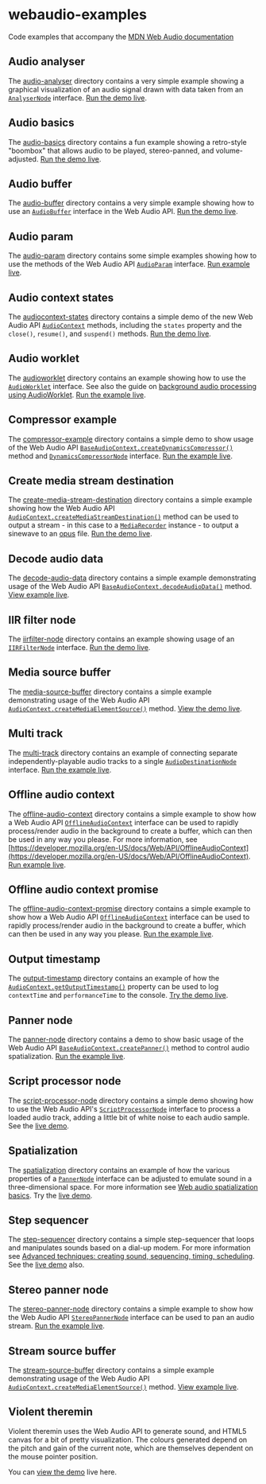 # webaudio-examples

Code examples that accompany the [MDN Web Audio documentation](https://developer.mozilla.org/en-US/docs/Web/API/Web_Audio_API)

## Audio analyser

The [audio-analyser](https://github.com/mdn/webaudio-examples/tree/master/audio-analyser) directory contains a very simple example showing a graphical visualization of an audio signal drawn with data taken from an [`AnalyserNode`](https://developer.mozilla.org/en-US/docs/Web/API/AnalyserNode) interface. [Run the demo live](http://mdn.github.io/webaudio-examples/audio-analyser/).

## Audio basics

The [audio-basics](https://github.com/mdn/webaudio-examples/tree/master/audio-basics) directory contains a fun example showing a retro-style "boombox" that allows audio to be played, stereo-panned, and volume-adjusted. [Run the demo live](http://mdn.github.io/webaudio-examples/audio-basics/).

## Audio buffer

The [audio-buffer](https://github.com/mdn/webaudio-examples/tree/master/audio-buffer) directory contains a very simple example showing how to use an [`AudioBuffer`](https://developer.mozilla.org/en-US/docs/Web/API/AudioBuffer) interface in the Web Audio API. [Run the demo live](http://mdn.github.io/webaudio-examples/audio-buffer/).

## Audio param

The [audio-param](https://github.com/mdn/webaudio-examples/tree/master/audio-param) directory contains some simple examples showing how to use the methods of the Web Audio API [`AudioParam`](https://developer.mozilla.org/en-US/docs/Web/API/AudioParam) interface. [Run example live](http://mdn.github.io/webaudio-examples/audio-param/).

## Audio context states

The [audiocontext-states](https://github.com/mdn/webaudio-examples/tree/master/audiocontext-states) directory contains a simple demo of the new Web Audio API [`AudioContext`](https://developer.mozilla.org/en-US/docs/Web/API/AudioContext) methods, including the `states` property and the `close()`, `resume()`, and `suspend()` methods. [Run the demo live](http://mdn.github.io/webaudio-examples/audiocontext-states/).

## Audio worklet

The [audioworklet](https://github.com/mdn/webaudio-examples/tree/master/audioworklet) directory contains an example showing how to use the [``AudioWorklet``](https://developer.mozilla.org/en-US/docs/Web/API/AudioWorklet) interface. See also the guide on [background audio processing using AudioWorklet](https://developer.mozilla.org/en-US/docs/Web/API/Web_Audio_API/Using_AudioWorklet). [Run the example live](http://mdn.github.io/webaudio-examples/audioworklet/).

## Compressor example

The [compressor-example](https://github.com/mdn/webaudio-examples/tree/master/compressor-example) directory contains a simple demo to show usage of the Web Audio API [`BaseAudioContext.createDynamicsCompressor()`](https://developer.mozilla.org/en-US/docs/Web/API/BaseAudioContext/createDynamicsCompressor) method and [`DynamicsCompressorNode`](https://developer.mozilla.org/en-US/docs/Web/API/DynamicsCompressorNode) interface. [Run the example live](http://mdn.github.io/webaudio-examples/compressor-example/).

## Create media stream destination

The [create-media-stream-destination](https://github.com/mdn/webaudio-examples/tree/master/create-media-stream-destination) directory contains a simple example showing how the Web Audio API [`AudioContext.createMediaStreamDestination()`](https://developer.mozilla.org/en-US/docs/Web/API/AudioContext/createMediaStreamDestination) method can be used to output a stream - in this case to a [`MediaRecorder`](https://developer.mozilla.org/en-US/docs/Web/API/MediaRecorder) instance - to output a sinewave to an [opus](https://developer.mozilla.org/en-US/docs/Web/Media/Formats/Audio_codecs#Opus) file. [Run the demo live](http://mdn.github.io/webaudio-examples/create-media-stream-destination/).

## Decode audio data

The [decode-audio-data](https://github.com/mdn/webaudio-examples/tree/master/decode-audio-data) directory contains a simple example demonstrating usage of the Web Audio API [`BaseAudioContext.decodeAudioData()`](https://developer.mozilla.org/en-US/docs/Web/API/BaseAudioContext/decodeAudioData) method. [View example live](http://mdn.github.io/webaudio-examples/decode-audio-data/).

## IIR filter node

The [iirfilter-node](https://github.com/mdn/webaudio-examples/tree/master/iirfilter-node) directory contains an example showing usage of an [`IIRFilterNode`](https://developer.mozilla.org/en-US/docs/Web/API/IIRFilterNode) interface. [Run the demo live](http://mdn.github.io/webaudio-examples/iirfilter-node/).

## Media source buffer

The [media-source-buffer](https://github.com/mdn/webaudio-examples/tree/master/media-source-buffer) directory contains a simple example demonstrating usage of the Web Audio API [`AudioContext.createMediaElementSource()`](https://developer.mozilla.org/en-US/docs/Web/API/AudioContext/createMediaElementSource) method. [View the demo live](http://mdn.github.io/webaudio-examples/media-source-buffer/).

## Multi track

The [multi-track](https://github.com/mdn/webaudio-examples/tree/master/multi-track) directory contains an example of connecting separate independently-playable audio tracks to a single [`AudioDestinationNode`](https://developer.mozilla.org/en-US/docs/Web/API/AudioDestinationNode) interface. [Run the example live](http://mdn.github.io/webaudio-examples/multi-track/).

## Offline audio context

The [offline-audio-context](https://github.com/mdn/webaudio-examples/tree/master/offline-audio-context) directory contains a simple example to show how a Web Audio API [`OfflineAudioContext`](https://developer.mozilla.org/en-US/docs/Web/API/OfflineAudioContext) interface can be used to rapidly process/render audio in the background to create a buffer, which can then be used in any way you please. For more information, see [https://developer.mozilla.org/en-US/docs/Web/API/OfflineAudioContext](https://developer.mozilla.org/en-US/docs/Web/API/OfflineAudioContext). [Run example live](http://mdn.github.io/webaudio-examples/offline-audio-context/).

## Offline audio context promise

The [offline-audio-context-promise](https://github.com/mdn/webaudio-examples/tree/master/offline-audio-context-promise) directory contains a simple example to show how a Web Audio API [`OfflineAudioContext`](https://developer.mozilla.org/en-US/docs/Web/API/OfflineAudioContext) interface can be used to rapidly process/render audio in the background to create a buffer, which can then be used in any way you please. [Run the example live](http://mdn.github.io/webaudio-examples/offline-audio-context-promise/).

## Output timestamp

The [output-timestamp](https://github.com/mdn/webaudio-examples/tree/master/output-timestamp) directory contains an example of how the [`AudioContext.getOutputTimestamp()`](https://developer.mozilla.org/en-US/docs/Web/API/AudioContext/getOutputTimestamp) property can be used to log `contextTime` and `performanceTime` to the console. [Try the demo live](https://mdn.github.io/webaudio-examples/output-timestamp/).

## Panner node

The [panner-node](https://github.com/mdn/webaudio-examples/tree/master/panner-node) directory contains a demo to show basic usage of the Web Audio API [`BaseAudioContext.createPanner()`](https://developer.mozilla.org/en-US/docs/Web/API/AudioContext/createPanner) method to control audio spatialization. [Run the example live](http://mdn.github.io/webaudio-examples/panner-node/).

## Script processor node

The [script-processor-node](https://github.com/mdn/webaudio-examples/tree/master/script-processor-node) directory contains a simple demo showing how to use the Web Audio API's [`ScriptProcessorNode`](https://developer.mozilla.org/en-US/docs/Web/API/ScriptProcessorNode) interface to process a loaded audio track, adding a little bit of white noise to each audio sample. See the [live demo](http://mdn.github.io/webaudio-examples/script-processor-node/).

## Spatialization

The [spatialization](https://github.com/mdn/webaudio-examples/tree/master/spatialization) directory contains an example of how the various properties of a [`PannerNode`](https://developer.mozilla.org/en-US/docs/Web/API/PannerNode) interface can be adjusted to emulate sound in a three-dimensional space. For more information see [Web audio spatialization basics](https://developer.mozilla.org/en-US/docs/Web/API/Web_Audio_API/Web_audio_spatialization_basics). Try the [live demo](http://mdn.github.io/webaudio-examples/spatialization/).

## Step sequencer

The [step-sequencer](https://github.com/mdn/webaudio-examples/tree/master/step-sequencer) directory contains a simple step-sequencer that loops and manipulates sounds based on a dial-up modem. For more information see [Advanced techniques: creating sound, sequencing, timing, scheduling](https://developer.mozilla.org/en-US/docs/Web/API/Web_Audio_API/Advanced_techniques). See the [live demo](http://mdn.github.io/webaudio-examples/step-sequencer/) also.

## Stereo panner node

The [stereo-panner-node](https://github.com/mdn/webaudio-examples/tree/master/stereo-panner-node) directory contains a simple example to show how the Web Audio API [`StereoPannerNode`](https://developer.mozilla.org/en-US/docs/Web/API/StereoPannerNode) interface can be used to pan an audio stream. [Run the example live](http://mdn.github.io/webaudio-examples/stereo-panner-node/).

## Stream source buffer

The [stream-source-buffer](https://github.com/mdn/webaudio-examples/tree/master/stream-source-buffer) directory contains a simple example demonstrating usage of the Web Audio API [`AudioContext.createMediaElementSource()`](https://developer.mozilla.org/en-US/docs/Web/API/AudioContext/createMediaElementSource) method. [View example live](http://mdn.github.io/webaudio-examples/stream-source-buffer/).

## Violent theremin

Violent theremin uses the Web Audio API to generate sound, and HTML5 canvas for a bit of pretty visualization. The colours generated depend on the pitch and gain of the current note, which are themselves dependent on the mouse pointer position.

You can [view the demo](http://mdn.github.io/webaudio-examples/violent-theremin/) live here.
